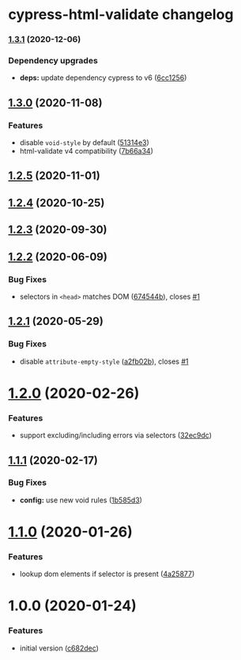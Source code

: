 # cypress-html-validate changelog

### [1.3.1](https://gitlab.com/html-validate/cypress-html-validate/compare/v1.3.0...v1.3.1) (2020-12-06)

### Dependency upgrades

- **deps:** update dependency cypress to v6 ([6cc1256](https://gitlab.com/html-validate/cypress-html-validate/commit/6cc125689eae4669fca4622b958b9a6e168a200b))

## [1.3.0](https://gitlab.com/html-validate/cypress-html-validate/compare/v1.2.5...v1.3.0) (2020-11-08)

### Features

- disable `void-style` by default ([51314e3](https://gitlab.com/html-validate/cypress-html-validate/commit/51314e3b80e3efb8c3fa0f89db00e036f6d55d14))
- html-validate v4 compatibility ([7b66a34](https://gitlab.com/html-validate/cypress-html-validate/commit/7b66a344df8ff2faa3b15e4c0451c34a08da88cf))

## [1.2.5](https://gitlab.com/html-validate/cypress-html-validate/compare/v1.2.4...v1.2.5) (2020-11-01)

## [1.2.4](https://gitlab.com/html-validate/cypress-html-validate/compare/v1.2.3...v1.2.4) (2020-10-25)

## [1.2.3](https://gitlab.com/html-validate/cypress-html-validate/compare/v1.2.2...v1.2.3) (2020-09-30)

## [1.2.2](https://gitlab.com/html-validate/cypress-html-validate/compare/v1.2.1...v1.2.2) (2020-06-09)

### Bug Fixes

- selectors in `<head>` matches DOM ([674544b](https://gitlab.com/html-validate/cypress-html-validate/commit/674544bd369fd2f69540659aff65f0829df4f50e)), closes [#1](https://gitlab.com/html-validate/cypress-html-validate/issues/1)

## [1.2.1](https://gitlab.com/html-validate/cypress-html-validate/compare/v1.2.0...v1.2.1) (2020-05-29)

### Bug Fixes

- disable `attribute-empty-style` ([a2fb02b](https://gitlab.com/html-validate/cypress-html-validate/commit/a2fb02bc3832622987f3663e6f444b9f105148b8)), closes [#1](https://gitlab.com/html-validate/cypress-html-validate/issues/1)

# [1.2.0](https://gitlab.com/html-validate/cypress-html-validate/compare/v1.1.1...v1.2.0) (2020-02-26)

### Features

- support excluding/including errors via selectors ([32ec9dc](https://gitlab.com/html-validate/cypress-html-validate/commit/32ec9dc87db9c86909edb26961111117f7ff1e1d))

## [1.1.1](https://gitlab.com/html-validate/cypress-html-validate/compare/v1.1.0...v1.1.1) (2020-02-17)

### Bug Fixes

- **config:** use new void rules ([1b585d3](https://gitlab.com/html-validate/cypress-html-validate/commit/1b585d3110533981201c88b570649796e82c712a))

# [1.1.0](https://gitlab.com/html-validate/cypress-html-validate/compare/v1.0.0...v1.1.0) (2020-01-26)

### Features

- lookup dom elements if selector is present ([4a25877](https://gitlab.com/html-validate/cypress-html-validate/commit/4a25877f44038e506092340d438deac8b68c83c0))

# 1.0.0 (2020-01-24)

### Features

- initial version ([c682dec](https://gitlab.com/html-validate/cypress-html-validate/commit/c682decb0c05f4a99dccc6b2ccc01bdc2346977d))
